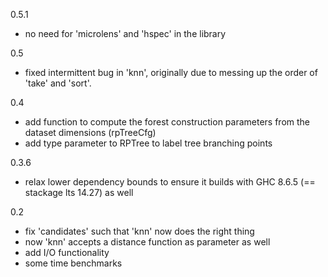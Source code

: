 0.5.1

- no need for 'microlens' and 'hspec' in the library

0.5

- fixed intermittent bug in 'knn', originally due to messing up the order of 'take' and 'sort'.

0.4

- add function to compute the forest construction parameters from the dataset dimensions (rpTreeCfg)
- add type parameter to RPTree to label tree branching points

0.3.6

- relax lower dependency bounds to ensure it builds with GHC 8.6.5 (== stackage lts 14.27) as well

0.2

- fix 'candidates' such that 'knn' now does the right thing
- now 'knn' accepts a distance function as parameter as well
- add I/O functionality
- some time benchmarks
